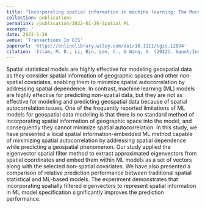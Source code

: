 ```yaml
---
title: "Incorporating spatial information in machine learning: The Moran eigenvector spatial filter approach"
collection: publications
permalink: /publication/2022-01-26-Spatial_ML
excerpt: ''
date: 2022-1-26
venue: 'Transactions In GIS'
paperurl: 'https://onlinelibrary.wiley.com/doi/10.1111/tgis.12894'
citation: 'Islam, M. D., Li, Bin, Lee, C., & Wang, X. (2022). &quot;Incorporating spatial information in machine learning: The Moran eigenvector spatial filter approach.&quot; <i>Transactions In GIS</i>.'
---
```

Spatial statistical models are highly effective for modeling geospatial data as they consider spatial information of geographic spaces and other non-spatial covariates, enabling them to minimize spatial autocorrelation by addressing spatial dependence. In contrast, machine learning (ML) models are highly effective for predicting non-spatial data, but they are not as effective for modeling and predicting geospatial data because of spatial autocorrelation issues. One of the frequently reported limitations of ML models for geospatial data modeling is that there is no standard method of incorporating spatial information of geographic space into the model, and consequently they cannot minimize spatial autocorrelation. In this study, we have presented a local spatial information-embedded ML method capable of minimizing spatial autocorrelation by addressing spatial dependence while predicting a geospatial phenomenon. Our study applied the eigenvector spatial filter method to extract approximated eigenvectors from spatial coordinates and embed them within ML models as a set of vectors along with the selected non-spatial covariates. We have also presented a comparison of relative prediction performance between traditional spatial statistical and ML-based models. The experiment demonstrates that incorporating spatially filtered eigenvectors to represent spatial information in ML model specification significantly improves the prediction performance.
